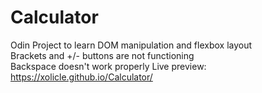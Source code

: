 # Calculator

Odin Project to learn DOM manipulation and flexbox layout
<br>Brackets and +/- buttons are not functioning
<br>Backspace doesn't work properly
Live preview: https://xolicle.github.io/Calculator/
